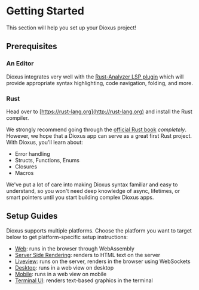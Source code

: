 # Getting Started

This section will help you set up your Dioxus project!

## Prerequisites

### An Editor

Dioxus integrates very well with the [Rust-Analyzer LSP plugin](https://rust-analyzer.github.io) which will provide appropriate syntax highlighting, code navigation, folding, and more.

### Rust

Head over to [https://rust-lang.org](http://rust-lang.org) and install the Rust compiler.

We strongly recommend going through the [official Rust book](https://doc.rust-lang.org/book/ch01-00-getting-started.html) _completely_. However, we hope that a Dioxus app can serve as a great first Rust project. With Dioxus, you'll learn about:

- Error handling
- Structs, Functions, Enums
- Closures
- Macros

We've put a lot of care into making Dioxus syntax familiar and easy to understand, so you won't need deep knowledge of async, lifetimes, or smart pointers until you start building complex Dioxus apps.


## Setup Guides

Dioxus supports multiple platforms. Choose the platform you want to target below to get platform-specific setup instructions:

- [Web](web.md): runs in the browser through WebAssembly
- [Server Side Rendering](ssr.md): renders to HTML text on the server
- [Liveview](liveview.md): runs on the server, renders in the browser using WebSockets
- [Desktop](desktop.md): runs in a web view on desktop
- [Mobile](mobile.md): runs in a web view on mobile
- [Terminal UI](tui.md): renders text-based graphics in the terminal